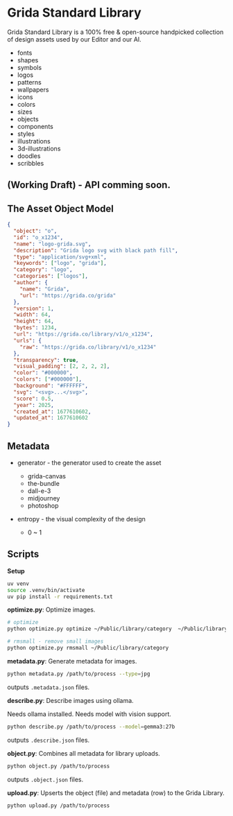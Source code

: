 # Grida Standard Library

Grida Standard Library is a 100% free & open-source handpicked collection of design assets used by our Editor and our AI.

- fonts
- shapes
- symbols
- logos
- patterns
- wallpapers
- icons
- colors
- sizes
- objects
- components
- styles
- illustrations
- 3d-illustrations
- doodles
- scribbles

## (Working Draft) - API comming soon.

## The Asset Object Model

```json
{
  "object": "o",
  "id": "o_x1234",
  "name": "logo-grida.svg",
  "description": "Grida logo svg with black path fill",
  "type": "application/svg+xml",
  "keywords": ["logo", "grida"],
  "category": "logo",
  "categories": ["logos"],
  "author": {
    "name": "Grida",
    "url": "https://grida.co/grida"
  },
  "version": 1,
  "width": 64,
  "height": 64,
  "bytes": 1234,
  "url": "https://grida.co/library/v1/o_x1234",
  "urls": {
    "raw": "https://grida.co/library/v1/o_x1234"
  },
  "transparency": true,
  "visual_padding": [2, 2, 2, 2],
  "color": "#000000",
  "colors": ["#000000"],
  "background": "#FFFFFF",
  "svg": "<svg>...</svg>",
  "score": 0.5,
  "year": 2025,
  "created_at": 1677610602,
  "updated_at": 1677610602
}
```

## Metadata

- generator - the generator used to create the asset

  - grida-canvas
  - the-bundle
  - dall-e-3
  - midjourney
  - photoshop

- entropy - the visual complexity of the design
  - 0 ~ 1

## Scripts

**Setup**

```sh
uv venv
source .venv/bin/activate
uv pip install -r requirements.txt
```

**optimize.py**: Optimize images.

```sh
# optimize
python optimize.py optimize ~/Public/library/category  ~/Public/library/category/out --max-size=3

# rmsmall - remove small images
python optimize.py rmsmall ~/Public/library/category
```

**metadata.py**: Generate metadata for images.

```sh
python metadata.py /path/to/process --type=jpg
```

outputs `.metadata.json` files.

**describe.py**: Describe images using ollama.

Needs ollama installed. Needs model with vision support.

```sh
python describe.py /path/to/process --model=gemma3:27b
```

outputs `.describe.json` files.

**object.py**: Combines all metadata for library uploads.

```sh
python object.py /path/to/process
```

outputs `.object.json` files.

**upload.py**: Upserts the object (file) and metadata (row) to the Grida Library.

```sh
python upload.py /path/to/process
```

